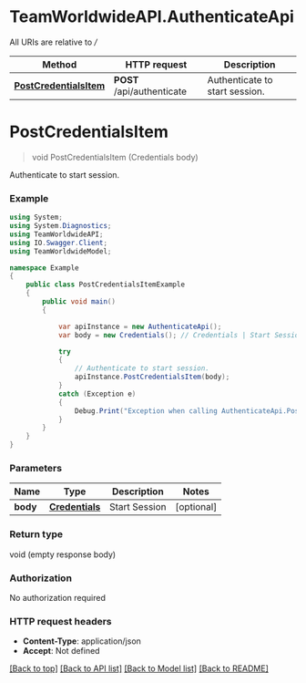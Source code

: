 # TeamWorldwideAPI.AuthenticateApi

All URIs are relative to */*

Method | HTTP request | Description
------------- | ------------- | -------------
[**PostCredentialsItem**](AuthenticateApi.md#postcredentialsitem) | **POST** /api/authenticate | Authenticate to start session.

<a name="postcredentialsitem"></a>
# **PostCredentialsItem**
> void PostCredentialsItem (Credentials body)

Authenticate to start session.

### Example
```csharp
using System;
using System.Diagnostics;
using TeamWorldwideAPI;
using IO.Swagger.Client;
using TeamWorldwideModel;

namespace Example
{
    public class PostCredentialsItemExample
    {
        public void main()
        {

            var apiInstance = new AuthenticateApi();
            var body = new Credentials(); // Credentials | Start Session (optional) 

            try
            {
                // Authenticate to start session.
                apiInstance.PostCredentialsItem(body);
            }
            catch (Exception e)
            {
                Debug.Print("Exception when calling AuthenticateApi.PostCredentialsItem: " + e.Message );
            }
        }
    }
}
```

### Parameters

Name | Type | Description  | Notes
------------- | ------------- | ------------- | -------------
 **body** | [**Credentials**](Credentials.md)| Start Session | [optional] 

### Return type

void (empty response body)

### Authorization

No authorization required

### HTTP request headers

 - **Content-Type**: application/json
 - **Accept**: Not defined

[[Back to top]](#) [[Back to API list]](../README.md#documentation-for-api-endpoints) [[Back to Model list]](../README.md#documentation-for-models) [[Back to README]](../README.md)

